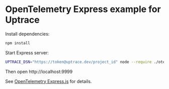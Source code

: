 # OpenTelemetry Express example for Uptrace

Install dependencies:

```bash
npm install
```

Start Express server:

```bash
UPTRACE_DSN="https://token@uptrace.dev/project_id" node --require ./otel.js main.js
```

Then open http://localhost:9999

See [OpenTelemetry Express.js](https://uptrace.dev/get/instrument/opentelemetry-express.html) for
details.

